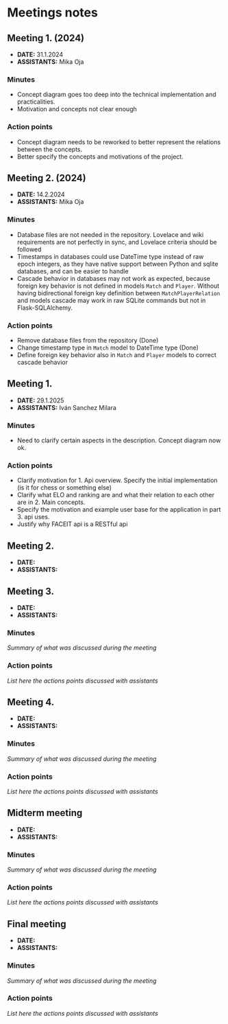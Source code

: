 # Meetings notes

## Meeting 1. (2024)
* **DATE:** 31.1.2024
* **ASSISTANTS:** Mika Oja

### Minutes
- Concept diagram goes too deep into the technical implementation and practicalities.
- Motivation and concepts not clear enough 

### Action points
- Concept diagram needs to be reworked to better represent the relations between the concepts. 
- Better specify the concepts and motivations of the project.


## Meeting 2. (2024)
* **DATE:** 14.2.2024
* **ASSISTANTS:** Mika Oja

### Minutes
- Database files are not needed in the repository. Lovelace and wiki requirements are not perfectly in sync, and 
Lovelace criteria should be followed
- Timestamps in databases could use DateTime type instead of raw epoch integers, as they have native support between 
Python and sqlite databases, and can be easier to handle
- Cascade behavior in databases may not work as expected, because foreign key behavior is not defined in models 
`Match` and `Player`. Without having bidirectional foreign key definition between `MatchPlayerRelation` and models 
cascade may work in raw SQLite commands but not in Flask-SQLAlchemy.

### Action points
- Remove database files from the repository (Done)
- Change timestamp type in `Match` model to DateTime type (Done)
- Define foreign key behavior also in `Match` and `Player` models to correct cascade behavior


## Meeting 1.
* **DATE:** 29.1.2025
* **ASSISTANTS:** Iván Sanchez Milara

### Minutes
- Need to clarify certain aspects in the description. Concept diagram now ok.

### Action points
- Clarify motivation for 1. Api overview. Specify the initial implementation (is it for chess or something else)
- Clarify what ELO and ranking are and what their relation to each other are in 2. Main concepts.
- Specify the motivation and example user base for the application in part 3. api uses.
- Justify why FACEIT api is a RESTful api

## Meeting 2.
* **DATE:** 
* **ASSISTANTS:** 

## Meeting 3.
* **DATE:**
* **ASSISTANTS:**

### Minutes
*Summary of what was discussed during the meeting*

### Action points
*List here the actions points discussed with assistants*




## Meeting 4.
* **DATE:**
* **ASSISTANTS:**

### Minutes
*Summary of what was discussed during the meeting*

### Action points
*List here the actions points discussed with assistants*




## Midterm meeting
* **DATE:**
* **ASSISTANTS:**

### Minutes
*Summary of what was discussed during the meeting*

### Action points
*List here the actions points discussed with assistants*




## Final meeting
* **DATE:**
* **ASSISTANTS:**

### Minutes
*Summary of what was discussed during the meeting*

### Action points
*List here the actions points discussed with assistants*




